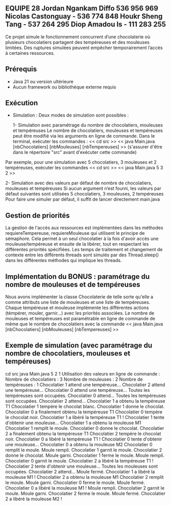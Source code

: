 EQUIPE 28
Jordan Ngankam Diffo 536 956 969
Nicolas Castonguay - 536 774 848
Houkr Sheng Tang - 537 264 295
Diop Amadou Is - 111 283 255
--

Ce projet simule le fonctionnement concurrent d’une chocolaterie où plusieurs chocolatiers partagent des tempéreuses et des mouleuses limitées.
Des ruptures simulées peuvent empêcher temporairement l’accès à certaines ressources.

Prérequis
--
- Java 21 ou version ultérieure
- Aucun framework ou bibliothèque externe requis

Exécution
--
- Simulation :
Deux modes de simulation sont possibles :

  1- Simulation avec paramétrage du nombre de chocolatiers, mouleuses et tempéreuses
Le nombre de chocolatiers, mouleuses et tempéreuses peut être modifié via les arguments en ligne de commande.
Dans le terminal, exécuter les commandes :
<< cd src >>
<< java Main.java [nbChocolatiers] [nbMouleuses] [nbTempereuses] >>  (s'assurer d'être dans le répertoire "src" avant d'exécuter cette commande)

Par exemple, pour une simulation avec 5 chocolatiers, 3 mouleuses et 2 tempéreuses, exécuter les commandes 
<< cd src >>
<< java Main.java 5 3 2 >> 

  2- Simulation avec des valeurs par défaut de nombre de chocolatiers, mouleuses et tempéreuses
Si aucun argument n’est fourni, les valeurs par défaut suivantes sont utilisées
5 chocolatiers, 3 mouleuses, 2 tempéreuses
Pour faire une simuler par défaut, il suffit de lancer directement main.java

Gestion de priorités
--
La gestion de l'accès aux ressources est implémentées dans les méthodes requiereTempereuse, requiereMouleuse qui utilisent le principe de sémaphore.
Cela permet à un seul chocolatier à la fois d'avoir accès une mouleuse/tempéreuse et ensuite de la libérer, tout en respectant les différentes priorités spécifiées.
Les temps de traitement et changement de contexte entre les différents threads sont simulés par des Thread.sleep() dans les différentes méthodes qui implique les threads.

Implémentation du BONUS : paramétrage du nombre de mouleuses et de tempéreuses
--
Nous avons implémenter la classe Chocolaterie de telle sorte qu'elle a comme attributs une liste de mouleuses et une liste de tempéreuses.
Chaque tempéreuse et mouleuse implémente les différentes actions (témpérer, mouler, garnir...) avec les priorités associées.
Le nombre de mouleuses et tempéreuses est paramétrable en ligne de commande de même que le nombre de chocolatiers avec la commande << java Main.java [nbChocolatiers] [nbMouleuses] [nbTempereuses] >>

Exemple de simulation (avec paramétrage du nombre de chocolatiers, mouleuses et tempéreuses)
--
cd src
java Main.java 5 2 1
Utilisation des valeurs en ligne de commande : 
Nombre de chocolatiers : 3
Nombre de mouleuses : 2
Nombre de tempéreuses : 1
Chocolatier 1 attend une tempéreuse...
Chocolatier 2 attend une tempéreuse...
Chocolatier 0 attend une tempéreuse...
Toutes les tempéreuses sont occupées. Chocolatier 0 attend...
Toutes les tempéreuses sont occupées. Chocolatier 2 attend...
Chocolatier 1 a obtenu la tempéreuse T1
Chocolatier 1 tempère le chocolat blanc.
Chocolatier 1 donne le chocolat.
Chocolatier 0 a finalement obtenu la tempéreuse T1
Chocolatier 0 tempère le chocolat noir.
Chocolatier 1 a libéré la tempéreuse T1 !
Chocolatier 1 tente d'obtenir une mouleuse...
Chocolatier 1 a obtenu la mouleuse M1
Chocolatier 1 remplit le moule.
Chocolatier 0 donne le chocolat.
Chocolatier 2 a finalement obtenu la tempéreuse T1
Chocolatier 2 tempère le chocolat noir.
Chocolatier 0 a libéré la tempéreuse T1 !
Chocolatier 0 tente d'obtenir une mouleuse...
Chocolatier 0 a obtenu la mouleuse M2
Chocolatier 0 remplit le moule.
Moule rempli.
Chocolatier 1 garnit le moule.
Chocolatier 2 donne le chocolat.
Moule garni.
Chocolatier 1 ferme le moule.
Moule rempli.
Chocolatier 0 garnit le moule.
Chocolatier 2 a libéré la tempéreuse T1 !
Chocolatier 2 tente d'obtenir une mouleuse...
Toutes les mouleuses sont occupées. Chocolatier 2 attend...
Moule fermé.
Chocolatier 1 a libéré la mouleuse M1 !
Chocolatier 2 a obtenu la mouleuse M1
Chocolatier 2 remplit le moule.
Moule garni.
Chocolatier 0 ferme le moule.
Moule fermé.
Chocolatier 0 a libéré la mouleuse M1 !
Moule rempli.
Chocolatier 2 garnit le moule.
Moule garni.
Chocolatier 2 ferme le moule.
Moule fermé.
Chocolatier 2 a libéré la mouleuse M2 !


